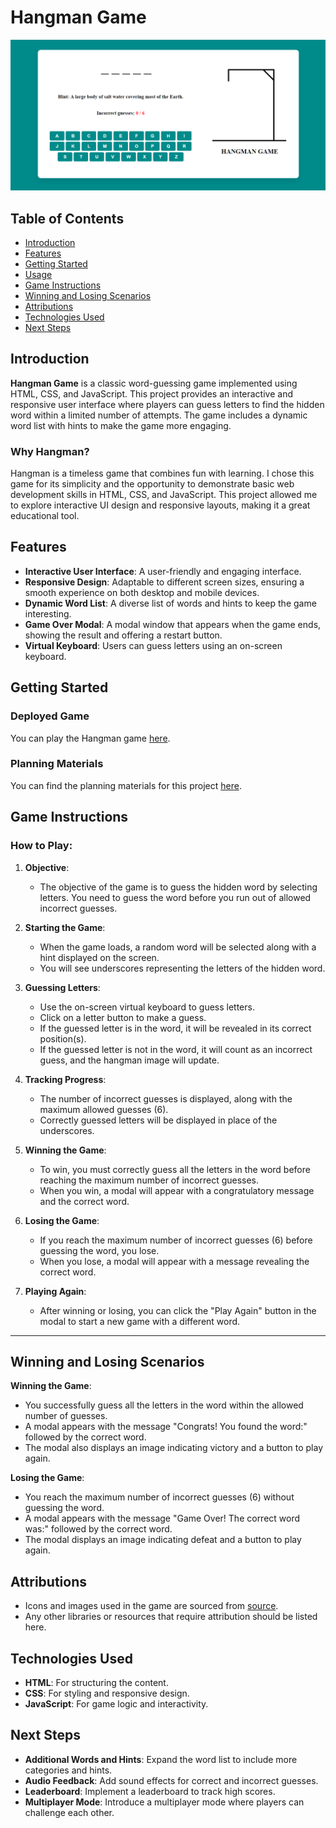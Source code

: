 # Hangman Game

![Screenshot](images/HangMan-Screenshot.png)

## Table of Contents

- [Introduction](#introduction)
- [Features](#features)
- [Getting Started](#getting-started)
- [Usage](#usage)
- [Game Instructions](#game-instructions)
- [Winning and Losing Scenarios](#winning-and-losing-scenarios)
- [Attributions](#attributions)
- [Technologies Used](#technologies-used)
- [Next Steps](#next-steps)

## Introduction

**Hangman Game** is a classic word-guessing game implemented using HTML, CSS, and JavaScript. This project provides an interactive and responsive user interface where players can guess letters to find the hidden word within a limited number of attempts. The game includes a dynamic word list with hints to make the game more engaging.

### Why Hangman?

Hangman is a timeless game that combines fun with learning. I chose this game for its simplicity and the opportunity to demonstrate basic web development skills in HTML, CSS, and JavaScript. This project allowed me to explore interactive UI design and responsive layouts, making it a great educational tool.

## Features

- **Interactive User Interface**: A user-friendly and engaging interface.
- **Responsive Design**: Adaptable to different screen sizes, ensuring a smooth experience on both desktop and mobile devices.
- **Dynamic Word List**: A diverse list of words and hints to keep the game interesting.
- **Game Over Modal**: A modal window that appears when the game ends, showing the result and offering a restart button.
- **Virtual Keyboard**: Users can guess letters using an on-screen keyboard.

## Getting Started

### Deployed Game

You can play the Hangman game [here](https://hangman-guess.surge.sh).

### Planning Materials

You can find the planning materials for this project [here](./Pseudocode%20for%20Hangman%20Game.txt).

## Game Instructions

### How to Play:

1. **Objective**:

   - The objective of the game is to guess the hidden word by selecting letters. You need to guess the word before you run out of allowed incorrect guesses.

2. **Starting the Game**:

   - When the game loads, a random word will be selected along with a hint displayed on the screen.
   - You will see underscores representing the letters of the hidden word.

3. **Guessing Letters**:

   - Use the on-screen virtual keyboard to guess letters.
   - Click on a letter button to make a guess.
   - If the guessed letter is in the word, it will be revealed in its correct position(s).
   - If the guessed letter is not in the word, it will count as an incorrect guess, and the hangman image will update.

4. **Tracking Progress**:

   - The number of incorrect guesses is displayed, along with the maximum allowed guesses (6).
   - Correctly guessed letters will be displayed in place of the underscores.

5. **Winning the Game**:

   - To win, you must correctly guess all the letters in the word before reaching the maximum number of incorrect guesses.
   - When you win, a modal will appear with a congratulatory message and the correct word.

6. **Losing the Game**:

   - If you reach the maximum number of incorrect guesses (6) before guessing the word, you lose.
   - When you lose, a modal will appear with a message revealing the correct word.

7. **Playing Again**:
   - After winning or losing, you can click the "Play Again" button in the modal to start a new game with a different word.

---

## Winning and Losing Scenarios

**Winning the Game**:

- You successfully guess all the letters in the word within the allowed number of guesses.
- A modal appears with the message "Congrats! You found the word:" followed by the correct word.
- The modal also displays an image indicating victory and a button to play again.

**Losing the Game**:

- You reach the maximum number of incorrect guesses (6) without guessing the word.
- A modal appears with the message "Game Over! The correct word was:" followed by the correct word.
- The modal displays an image indicating defeat and a button to play again.

## Attributions

- Icons and images used in the game are sourced from [source](https://googlefonts.github.io/noto-emoji-animation/).
- Any other libraries or resources that require attribution should be listed here.

## Technologies Used

- **HTML**: For structuring the content.
- **CSS**: For styling and responsive design.
- **JavaScript**: For game logic and interactivity.

## Next Steps

- **Additional Words and Hints**: Expand the word list to include more categories and hints.
- **Audio Feedback**: Add sound effects for correct and incorrect guesses.
- **Leaderboard**: Implement a leaderboard to track high scores.
- **Multiplayer Mode**: Introduce a multiplayer mode where players can challenge each other.
